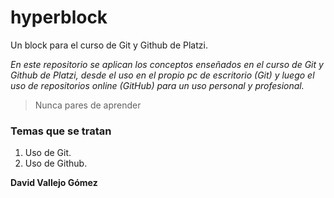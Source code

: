 # hyperblock
Un block para el curso de Git y Github de Platzi.

 *En este repositorio se aplican los conceptos enseñados en el curso de Git y Github de Platzi, desde el uso en el propio pc de escritorio (Git) y luego el uso de repositorios online (GitHub) para un uso personal y profesional.*
 
>  Nunca pares de aprender


### Temas que se tratan
1. Uso de Git.
2. Uso de Github.

**David Vallejo Gómez**